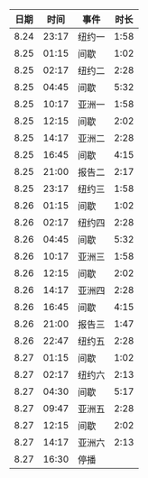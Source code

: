 | 日期 | 时间 | 事件 | 时长 |
|---|---|---|---|
| 8.24 | 23:17 | 纽约一 | 1:58 |
| 8.25 | 01:15 | 间歇 | 1:02 |
| 8.25 | 02:17 | 纽约二 | 2:28 |
| 8.25 | 04:45 | 间歇 | 5:32 |
| 8.25 | 10:17 | 亚洲一 | 1:58 |
| 8.25 | 12:15 | 间歇 | 2:02 |
| 8.25 | 14:17 | 亚洲二 | 2:28 |
| 8.25 | 16:45 | 间歇 | 4:15 |
| 8.25 | 21:00 | 报告二 | 2:17 |
| 8.25 | 23:17 | 纽约三 | 1:58 |
| 8.26 | 01:15 | 间歇 | 1:02 |
| 8.26 | 02:17 | 纽约四 | 2:28 |
| 8.26 | 04:45 | 间歇 | 5:32 |
| 8.26 | 10:17 | 亚洲三 | 1:58 |
| 8.26 | 12:15 | 间歇 | 2:02 |
| 8.26 | 14:17 | 亚洲四 | 2:28 |
| 8.26 | 16:45 | 间歇 | 4:15 |
| 8.26 | 21:00 | 报告三 | 1:47 |
| 8.26 | 22:47 | 纽约五 | 2:28 |
| 8.27 | 01:15 | 间歇 | 1:02 |
| 8.27 | 02:17 | 纽约六 | 2:13 |
| 8.27 | 04:30 | 间歇 | 5:17 |
| 8.27 | 09:47 | 亚洲五 | 2:28 |
| 8.27 | 12:15 | 间歇 | 2:02 |
| 8.27 | 14:17 | 亚洲六 | 2:13 |
| 8.27 | 16:30 | 停播 |
